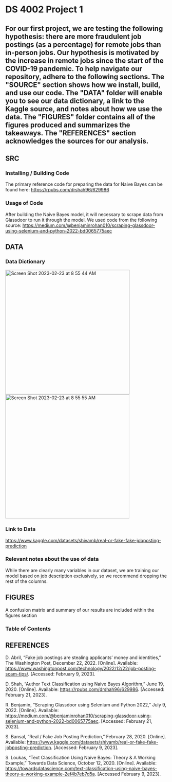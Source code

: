 # DS 4002 Project 1

## For our first project, we are testing the following hypothesis: there are more fraudulent job postings (as a percentage) for remote jobs than in-person jobs. Our hypothesis is motivated by the increase in remote jobs since the start of the COVID-19 pandemic. To help navigate our repository, adhere to the following sections. The "SOURCE" section shows how we install, build, and use our code. The "DATA" folder will enable you to see our data dictionary, a link to the Kaggle source, and notes about how we use the data. The "FIGURES" folder contains all of the figures produced and summarizes the takeaways. The "REFERENCES" section acknowledges the sources for our analysis. 

## SRC 
### Installing / Building Code
The primary reference code for preparing the data for Naive Bayes can be found here:
https://rpubs.com/drshah96/629986

### Usage of Code
After building the Naive Bayes model, it will necessary to scrape data from Glassdoor to run it through the model. We used code from the following source:
https://medium.com/@benjaminrohan010/scraping-glassdoor-using-selenium-and-python-2022-bd0065775aec 

## DATA 
### Data Dictionary
<img width="387" alt="Screen Shot 2023-02-23 at 8 55 44 AM" src="https://user-images.githubusercontent.com/104598450/220928112-d1a16484-94c4-44ac-b7f6-0a5091063914.png">
<img width="386" alt="Screen Shot 2023-02-23 at 8 55 55 AM" src="https://user-images.githubusercontent.com/104598450/220928133-26d7f93c-9cf2-4760-b5c5-5e426d6003a1.png">

### Link to Data
https://www.kaggle.com/datasets/shivamb/real-or-fake-fake-jobposting-prediction

### Relevant notes about the use of data
While there are clearly many variables in our dataset, we are training our model based on job description exclusively, so we recommend dropping the rest of the columns.

## FIGURES 
A confusion matrix and summary of our results are included within the figures section

### Table of Contents

## REFERENCES 
D. Abril, “Fake job postings are stealing applicants’ money and identities,” The Washington Post, December 22, 2022.  [Online]. Available: https://www.washingtonpost.com/technology/2022/12/22/job-posting-scam-tips/. [Accessed: February 9, 2023].

D. Shah, “Author Text Classification using Naive Bayes Algorithm,” June 19, 2020. [Online]. Available: https://rpubs.com/drshah96/629986. [Accessed: February 21, 2023].

R. Benjamin, “Scraping Glassdoor using Selenium and Python 2022,” July 9, 2022. [Online]. Available: https://medium.com/@benjaminrohan010/scraping-glassdoor-using-selenium-and-python-2022-bd0065775aec. [Accessed: February 21, 2023].

S. Bansal, “Real / Fake Job Posting Prediction,” February 28, 2020. [Online]. Available: https://www.kaggle.com/datasets/shivamb/real-or-fake-fake-jobposting-prediction. [Accessed: February 9, 2023].

S. Loukas, “Text Classification Using Naive Bayes: Theory & A Working Example,” Towards Data Science, October 12, 2020. [Online]. Available: https://towardsdatascience.com/text-classification-using-naive-bayes-theory-a-working-example-2ef4b7eb7d5a. [Accessed February 9, 2023].
